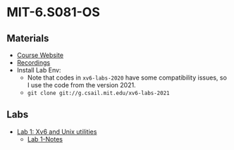 # MIT-6.S081-OS

## Materials

- [Course Website](https://pdos.csail.mit.edu/6.S081/2020/labs/util.html)
- [Recordings](https://www.youtube.com/playlist?list=PLMF2PpA06Sb0Nj-7TDAQpUs0vP5pA28VG)
- Install Lab Env:
  - Note that codes in ```xv6-labs-2020``` have some compatibility issues, so I use the code from the version 2021.
  - ```git clone git://g.csail.mit.edu/xv6-labs-2021```

## Labs

- [Lab 1: Xv6 and Unix utilities](./lab1)
  - [Lab 1-Notes](./lab1/lab1.md)

